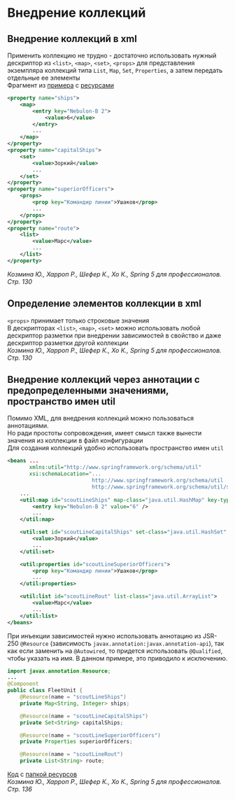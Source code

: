 # Внедрение коллекций
## Внедрение коллекций в xml
Применить коллекцию не трудно - достаточно использовать нужный дескриптор из `<list>`, `<map>`, `<set>`, `<props>` для представления экземпляра коллекций типа `List`, `Map`, `Set`, `Properties`, а затем передать отдельные ее элементы<br/>
Фрагмент из [примера](../../examples/spring/src/main/java/ru/akhitev/kb/spring/collection_injecion) с [ресурсами](../../examples/spring/src/main/resources/spring/collection_injecion)
```xml
<property name="ships">
    <map>
        <entry key="Nebulon-B 2">
            <value>6</value>
        </entry>
        ...
    </map>
</property>
<property name="capitalShips">
    <set>
        <value>Зоркий</value>
        ...
    </set>
</property>
<property name="superiorOfficers">
    <props>
        <prop key="Командир линии">Ушаков</prop>
        ...
    </props>
</property>
<property name="route">
    <list>
        <value>Марс</value>
        ...
    </list>
</property>
```
_Козмина Ю., Харроп Р., Шефер К., Хо К., Spring 5 для профессионалов. Стр. 130_

## Определение элементов коллекции в xml
`<props>` принимает только строковые значения<br/>
В дескрипторах `<list>`, `<map>`, `<set>` можно использовать любой дескриптор разметки при внедрении зависимостей в свойство и даже дескриптор разметки другой коллекции<br/>
_Козмина Ю., Харроп Р., Шефер К., Хо К., Spring 5 для профессионалов. Стр. 130_

## Внедрение коллекций через аннотации с предопределенными значениями, пространство имен util
Помимо XML, для внедрения коллекций можно пользоваться аннотациями.<br/>
Но ради простоты сопровождения, имеет смысл также вынести значения из коллекции в файл конфигурации<br/>
Для создания коллекций удобно использовать пространство имен `util`
```xml
<beans ...
       xmlns:util="http://www.springframework.org/schema/util"
       xsi:schemaLocation="...
                           http://www.springframework.org/schema/util
                           http://www.springframework.org/schema/util/spring-util.xsd">
    ...
    <util:map id="scoutLineShips" map-class="java.util.HashMap" key-type="java.lang.String" value-type="java.lang.Integer">
        <entry key="Nebulon-B 2" value="6" />
        ...
    </util:map>

    <util:set id="scoutLineCapitalShips" set-class="java.util.HashSet" value-type="java.lang.String">
        <value>Зоркий</value>
        ...
    </util:set>

    <util:properties id="scoutLineSuperiorOfficers">
        <prop key="Командир линии">Ушаков</prop>
        ...
    </util:properties>

    <util:list id="scoutLineRout" list-class="java.util.ArrayList">
        <value>Марс</value>
        ...
    </util:list>
</beans>
```
При инъекции зависимостей нужно использовать аннотацию из JSR-250 `@Resource` (зависимость `javax.annotation:javax.annotation-api`), так как если заменить на `@Autowired`, то придется использовать `@Qualified`, чтобы указать на имя. В данном примере, это приводило к исключению.
```java
import javax.annotation.Resource;
...
@Component
public class FleetUnit {
    @Resource(name = "scoutLineShips")
    private Map<String, Integer> ships;

    @Resource(name = "scoutLineCapitalShips")
    private Set<String> capitalShips;

    @Resource(name = "scoutLineSuperiorOfficers")
    private Properties superiorOfficers;

    @Resource(name = "scoutLineRout")
    private List<String> route;

```
[Код](../../examples/spring/src/main/java/ru/akhitev/kb/spring/collection_injecion_via_annotation) с [папкой ресурсов](../../examples/spring/src/main/resources/spring/collection_injecion_via_annotation)<br/>
_Козмина Ю., Харроп Р., Шефер К., Хо К., Spring 5 для профессионалов. Стр. 136_